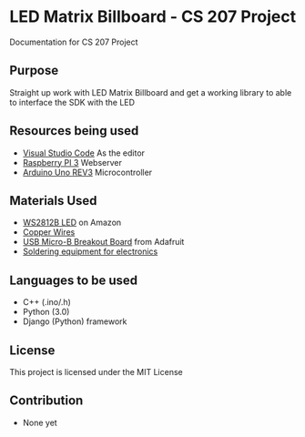 # LED Matrix Billboard - CS 207 Project
Documentation for CS 207 Project

## Purpose
Straight up work with LED Matrix Billboard and get a working library to able to interface the SDK with the LED

## Resources being used
* [Visual Studio Code](https://code.visualstudio.com/) As the editor
* [Raspberry PI 3](https://www.raspberrypi.org/products/raspberry-pi-3-model-b/) Webserver
* [Arduino Uno REV3](https://store.arduino.cc/usa/arduino-uno-rev3) Microcontroller 

## Materials Used
* [WS2812B LED](https://www.amazon.ca/ALITOVE-Individually-Addressable-Flexible-Waterproof/dp/B00ZHB9M6A) on Amazon
* [Copper Wires]()
* [USB Micro-B Breakout Board](https://www.adafruit.com/product/1833) from Adafruit
* [Soldering equipment for electronics]()

## Languages to be used
* C++ (.ino/.h)
* Python (3.0)
* Django (Python) framework  

## License
This project is licensed under the MIT License

## Contribution
* None yet
